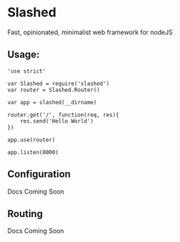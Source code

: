 # Slashed

Fast, opinionated, minimalist web framework for nodeJS

## Usage:

```
'use strict'

var Slashed = require('slashed')
var router = Slashed.Router()

var app = slashed(__dirname)

router.get('/', function(req, res){
    res.send('Hello World')
})

app.use(router)

app.listen(8000)
```

## Configuration
Docs Coming Soon

## Routing
Docs Coming Soon